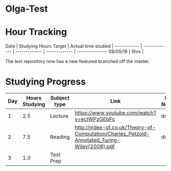 # Olga-Test
# Hour Tracking

Date |  Studying Hours Target | Actual time studied | 
------------ | ------------- | ------------- | ------------- | ---------------
 08/05/19 |  5hrs |      






The test repository now has a new featured branched off the master.





# Studying Progress

Day | Hours Studying | Subject type | Link |My Notes |
------------ | ------------- | ------------- | ------------- | ---------------
1 | 2.5 | Lecture | https://www.youtube.com/watch?v=ecIWPzGEbFc | done
2 | 7.5 | Reading | http://index-of.co.uk/Theory-of-Computation/Charles_Petzold-Annotated_Turing-Wiley(2008).pdf | done
3 | 1.0 | Test Prep | 







